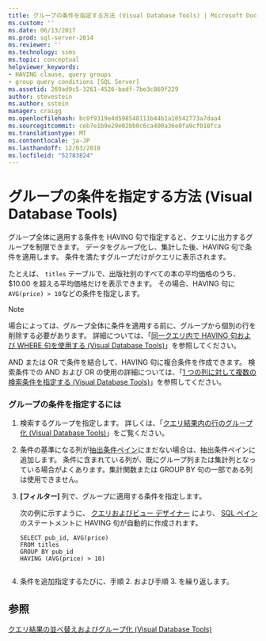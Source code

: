 ```yaml
---
title: グループの条件を指定する方法 (Visual Database Tools) | Microsoft Docs
ms.custom: ''
ms.date: 06/13/2017
ms.prod: sql-server-2014
ms.reviewer: ''
ms.technology: ssms
ms.topic: conceptual
helpviewer_keywords:
- HAVING clause, query groups
- group query conditions [SQL Server]
ms.assetid: 269ad9c5-3261-4526-badf-7be3c869f229
author: stevestein
ms.author: sstein
manager: craigg
ms.openlocfilehash: bc0f9319e4d598548111b44b1a10542773a7daa4
ms.sourcegitcommit: ceb7e1b9e29e02bb0c6ca400a36e0fa9cf010fca
ms.translationtype: MT
ms.contentlocale: ja-JP
ms.lasthandoff: 12/03/2018
ms.locfileid: "52783824"
---
```

# <a name="specify-conditions-for-groups-visual-database-tools"></a>グループの条件を指定する方法 (Visual Database Tools)
  グループ全体に適用する条件を HAVING 句で指定すると、クエリに出力するグループを制限できます。 データをグループ化し、集計した後、HAVING 句で条件を適用します。 条件を満たすグループだけがクエリに表示されます。  
  
 たとえば、 `titles` テーブルで、出版社別のすべての本の平均価格のうち、$10.00 を超える平均価格だけを表示できます。 その場合、HAVING 句に `AVG(price) > 10`などの条件を指定します。  
  
> [!NOTE]  
>  場合によっては、グループ全体に条件を適用する前に、グループから個別の行を削除する必要があります。 詳細については、「[同一クエリ内で HAVING 句および WHERE 句を使用する (Visual Database Tools)](visual-database-tools.md)」を参照してください。  
  
 AND または OR で条件を結合して、HAVING 句に複合条件を作成できます。 検索条件での AND および OR の使用の詳細については、「[1 つの列に対して複数の検索条件を指定する (Visual Database Tools)](specify-multiple-search-conditions-for-one-column-visual-database-tools.md)」を参照してください。  
  
### <a name="to-specify-a-condition-for-a-group"></a>グループの条件を指定するには  
  
1.  検索するグループを指定します。 詳しくは、「[クエリ結果内の行のグループ化 (Visual Database Tools)](group-rows-in-query-results-visual-database-tools.md)」をご覧ください。  
  
2.  条件の基準になる列が[抽出条件ペイン](criteria-pane-visual-database-tools.md)にまだない場合は、抽出条件ペインに追加します。 条件に含まれている列が、既にグループ列または集計列となっている場合がよくあります。集計関数または GROUP BY 句の一部である列は使用できません。  
  
3.  **[フィルター]** 列で、グループに適用する条件を指定します。  
  
     次の例に示すように、 [クエリおよびビュー デザイナー](query-and-view-designer-tools-visual-database-tools.md) により、 [SQL ペイン](sql-pane-visual-database-tools.md)のステートメントに HAVING 句が自動的に作成されます。  
  
    ```  
    SELECT pub_id, AVG(price)  
    FROM titles  
    GROUP BY pub_id  
    HAVING (AVG(price) > 10)  
  
    ```  
  
4.  条件を追加指定するたびに、手順 2. および手順 3. を繰り返します。  
  
## <a name="see-also"></a>参照  
 [クエリ結果の並べ替えおよびグループ化 (Visual Database Tools)](sort-and-group-query-results-visual-database-tools.md)  
  
  

